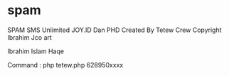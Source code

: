 # spam
SPAM SMS Unlimited
JOY.ID Dan PHD
Created By Tetew Crew
Copyright Ibrahim Jco art

Ibrahim Islam Haqe

Command : php tetew.php 628950xxxx
